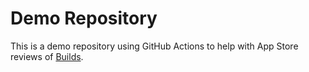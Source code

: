 # Demo Repository

This is a demo repository using GitHub Actions to help with App Store reviews of [Builds](https://github.com/inseven/builds).
